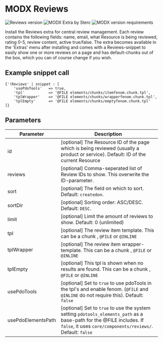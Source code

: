 # MODX Reviews
![Reviews version](https://img.shields.io/badge/version-1.0.0-brightgreen.svg) ![MODX Extra by Sterc](https://img.shields.io/badge/extra%20by-sterc-magenta.svg) ![MODX version requirements](https://img.shields.io/badge/modx%20version%20requirement-2.4%2B-blue.svg)

Install the Reviews extra for central review management. Each review contains the following fields: name, email, what Resource is being reviewed, rating 0-5, review content, active true/false. The extra becomes available in the 'Extras' menu after installing and comes with a Reviews-snippet to easily show one or more reviews on a page and has default-chunks out of the box, which you can of course change if you wish. 

## Example snippet call

```
{'!Reviews' | snippet : [
	'usePdoTools' 	=> true,
    'tpl'			=> '@FILE elements/chunks/itemfenom.chunk.tpl',
    'tplWrapper'	=> '@FILE elements/chunks/wrapperfenom.chunk.tpl',
    'tplEmpty'		=> '@FILE elements/chunks/emptyfenom.chunk.tpl'
]}
```

## Parameters

| Parameter                  | Description                                                                 |
|----------------------------|------------------------------------------------------------------------------|
| id | [optional] The Resource ID of the page which is being reviewed (usually a product or service). Default: ID of the current Resource |
| reviews | [optional] Comma-seperated list of Review IDs to show. This overwrite the ID-parameter. |
| sort | [optional] The field on which to sort. Default: `createdon`. |
| sortDir | [optional] Sorting order: ASC/DESC. Default: `DESC`. |
| limit | [optional] Limit the amount of reviews to show. Default: 0 (unlimited) |
| tpl | [optional] The review item template. This can be a chunk , `@FILE` or `@INLINE` |
| tplWrapper | [optional] The review item wrapper-template. This can be a chunk , `@FILE` or `@INLINE` |
| tplEmpty | [optional] This tpl is shown when no results are found. This can be a chunk , `@FILE` or `@INLINE` |
| usePdoTools | [optional] Set to `true` to use pdoTools in the tpl's and enable fenom. (`@FILE` and `@INLINE` do not require this). Default: `false` |
| usePdoElementsPath | [optional] Set to `true` to use the system setting `pdotools_elements_path` as a base-path for the @FILE includes. If `false`, it uses `core/components/reviews/`. Default: `false` |